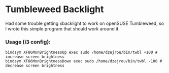 # Tumbleweed Backlight

Had some trouble getting xbacklight to work on openSUSE Tumbleweed, so I wrote this
simple program that should work around it.

### Usage (i3 config):

```
bindsym XF86MonBrightnessUp exec sudo /home/dzejrou/bin/twbl +100 # increase screen brightness
bindsym XF86MonBrightnessDown exec sudo /home/dzejrou/bin/twbl -100 # decrease screen brightness
```
